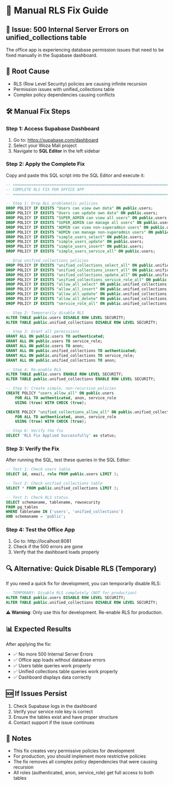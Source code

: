 # 🔧 Manual RLS Fix Guide

## 🚨 **Issue**: 500 Internal Server Errors on unified_collections table

The office app is experiencing database permission issues that need to be fixed manually in the Supabase dashboard.

## 🎯 **Root Cause**
- RLS (Row Level Security) policies are causing infinite recursion
- Permission issues with unified_collections table
- Complex policy dependencies causing conflicts

## 🛠️ **Manual Fix Steps**

### **Step 1: Access Supabase Dashboard**
1. Go to: https://supabase.com/dashboard
2. Select your Woza Mali project
3. Navigate to **SQL Editor** in the left sidebar

### **Step 2: Apply the Complete Fix**
Copy and paste this SQL script into the SQL Editor and execute it:

```sql
-- ============================================================================
-- COMPLETE RLS FIX FOR OFFICE APP
-- ============================================================================

-- Step 1: Drop ALL problematic policies
DROP POLICY IF EXISTS "Users can view own data" ON public.users;
DROP POLICY IF EXISTS "Users can update own data" ON public.users;
DROP POLICY IF EXISTS "SUPER_ADMIN can view all users" ON public.users;
DROP POLICY IF EXISTS "SUPER_ADMIN can manage all users" ON public.users;
DROP POLICY IF EXISTS "ADMIN can view non-superadmin users" ON public.users;
DROP POLICY IF EXISTS "ADMIN can manage non-superadmin users" ON public.users;
DROP POLICY IF EXISTS "simple_users_select" ON public.users;
DROP POLICY IF EXISTS "simple_users_update" ON public.users;
DROP POLICY IF EXISTS "simple_users_insert" ON public.users;
DROP POLICY IF EXISTS "simple_users_service_all" ON public.users;

-- Drop unified_collections policies
DROP POLICY IF EXISTS "unified_collections_select_all" ON public.unified_collections;
DROP POLICY IF EXISTS "unified_collections_insert_all" ON public.unified_collections;
DROP POLICY IF EXISTS "unified_collections_update_all" ON public.unified_collections;
DROP POLICY IF EXISTS "unified_collections_service_role_all" ON public.unified_collections;
DROP POLICY IF EXISTS "allow_all_select" ON public.unified_collections;
DROP POLICY IF EXISTS "allow_all_insert" ON public.unified_collections;
DROP POLICY IF EXISTS "allow_all_update" ON public.unified_collections;
DROP POLICY IF EXISTS "allow_all_delete" ON public.unified_collections;
DROP POLICY IF EXISTS "service_role_all" ON public.unified_collections;

-- Step 2: Temporarily disable RLS
ALTER TABLE public.users DISABLE ROW LEVEL SECURITY;
ALTER TABLE public.unified_collections DISABLE ROW LEVEL SECURITY;

-- Step 3: Grant all permissions
GRANT ALL ON public.users TO authenticated;
GRANT ALL ON public.users TO service_role;
GRANT ALL ON public.users TO anon;
GRANT ALL ON public.unified_collections TO authenticated;
GRANT ALL ON public.unified_collections TO service_role;
GRANT ALL ON public.unified_collections TO anon;

-- Step 4: Re-enable RLS
ALTER TABLE public.users ENABLE ROW LEVEL SECURITY;
ALTER TABLE public.unified_collections ENABLE ROW LEVEL SECURITY;

-- Step 5: Create simple, non-recursive policies
CREATE POLICY "users_allow_all" ON public.users 
    FOR ALL TO authenticated, anon, service_role 
    USING (true) WITH CHECK (true);

CREATE POLICY "unified_collections_allow_all" ON public.unified_collections 
    FOR ALL TO authenticated, anon, service_role 
    USING (true) WITH CHECK (true);

-- Step 6: Verify the fix
SELECT 'RLS Fix Applied Successfully' as status;
```

### **Step 3: Verify the Fix**
After running the SQL, test these queries in the SQL Editor:

```sql
-- Test 1: Check users table
SELECT id, email, role FROM public.users LIMIT 3;

-- Test 2: Check unified_collections table
SELECT * FROM public.unified_collections LIMIT 3;

-- Test 3: Check RLS status
SELECT schemaname, tablename, rowsecurity 
FROM pg_tables 
WHERE tablename IN ('users', 'unified_collections') 
AND schemaname = 'public';
```

### **Step 4: Test the Office App**
1. Go to: http://localhost:8081
2. Check if the 500 errors are gone
3. Verify that the dashboard loads properly

## 🔍 **Alternative: Quick Disable RLS (Temporary)**

If you need a quick fix for development, you can temporarily disable RLS:

```sql
-- TEMPORARY: Disable RLS completely (NOT for production)
ALTER TABLE public.users DISABLE ROW LEVEL SECURITY;
ALTER TABLE public.unified_collections DISABLE ROW LEVEL SECURITY;
```

**⚠️ Warning**: Only use this for development. Re-enable RLS for production.

## 📊 **Expected Results**

After applying the fix:
- ✅ No more 500 Internal Server Errors
- ✅ Office app loads without database errors
- ✅ Users table queries work properly
- ✅ Unified collections table queries work properly
- ✅ Dashboard displays data correctly

## 🆘 **If Issues Persist**

1. Check Supabase logs in the dashboard
2. Verify your service role key is correct
3. Ensure the tables exist and have proper structure
4. Contact support if the issue continues

## 📝 **Notes**

- This fix creates very permissive policies for development
- For production, you should implement more restrictive policies
- The fix removes all complex policy dependencies that were causing recursion
- All roles (authenticated, anon, service_role) get full access to both tables
